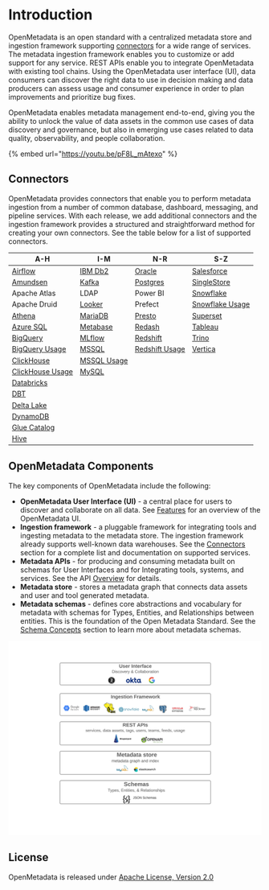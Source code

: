 # Introduction

OpenMetadata is an open standard with a centralized metadata store and ingestion framework supporting [connectors](docs/integrations/connectors/) for a wide range of services. The metadata ingestion framework enables you to customize or add support for any service. REST APIs enable you to integrate OpenMetadata with existing tool chains. Using the OpenMetadata user interface (UI), data consumers can discover the right data to use in decision making and data producers can assess usage and consumer experience in order to plan improvements and prioritize bug fixes.

OpenMetadata enables metadata management end-to-end, giving you the ability to unlock the value of data assets in the common use cases of data discovery and governance, but also in emerging use cases related to data quality, observability, and people collaboration.

{% embed url="https://youtu.be/pF8L_mAtexo" %}

## Connectors

OpenMetadata provides connectors that enable you to perform metadata ingestion from a number of common database, dashboard, messaging, and pipeline services. With each release, we add additional connectors and the ingestion framework provides a structured and straightforward method for creating your own connectors. See the table below for a list of supported connectors.

| A-H                                                                         | I-M                                                | N-R                                                      | S-Z                                                        |
| --------------------------------------------------------------------------- | -------------------------------------------------- | -------------------------------------------------------- | ---------------------------------------------------------- |
| [Airflow](docs/integrations/airflow/)                                       | [IBM Db2](docs/integrations/connectors/ibm-db2.md) | [Oracle](integrations/connectors/oracle/)                | [Salesforce](integrations/connectors/salesforce/)          |
| [Amundsen](https://docs.open-metadata.org/integrations/connectors/amundsen) | [Kafka](docs/integrations/connectors/kafka.md)     | [Postgres](integrations/connectors/postgres/)            | [SingleStore](integrations/connectors/singlestore/)        |
| Apache Atlas                                                                | LDAP                                               | Power BI                                                 | [Snowflake](docs/integrations/connectors/snowflake/)       |
| Apache Druid                                                                | [Looker](integrations/connectors/looker/)          | Prefect                                                  | [Snowflake Usage](docs/integrations/connectors/snowflake/) |
| [Athena](docs/integrations/connectors/athena/)                              | [MariaDB](docs/integrations/connectors/mariadb.md) | [Presto](integrations/connectors/presto/)                | [Superset](integrations/connectors/superset-1/)            |
| [Azure SQL](integrations/connectors/azure-sql/)                             | [Metabase](integrations/connectors/metabase/)      | [Redash](integrations/connectors/redash/)                | [Tableau](docs/integrations/connectors/tableau.md)         |
| [BigQuery](docs/integrations/connectors/bigquery/)                          | [MLflow](docs/integrations/connectors/mlflow/)     | [Redshift](docs/integrations/connectors/redshift/)       | [Trino](docs/integrations/connectors/trino/)               |
| [BigQuery Usage](docs/integrations/connectors/bigquery/)                    | [MSSQL](integrations/connectors/mssql/)            | [Redshift Usage](docs/integrations/connectors/redshift/) | [Vertica](integrations/connectors/vertica/)                |
| [ClickHouse](integrations/connectors/clickhouse/)                           | [MSSQL Usage](integrations/connectors/mssql/)      |                                                          |                                                            |
| [ClickHouse Usage](integrations/connectors/clickhouse/)                     | [MySQL](integrations/connectors/mysql/)            |                                                          |                                                            |
| [Databricks](integrations/connectors/databricks/)                           |                                                    |                                                          |                                                            |
| [DBT](data-lineage/dbt-integration/)                                        |                                                    |                                                          |                                                            |
| [Delta Lake](integrations/connectors/delta-lake/)                           |                                                    |                                                          |                                                            |
| [DynamoDB](integrations/connectors/dynamodb/)                               |                                                    |                                                          |                                                            |
| [Glue Catalog](docs/integrations/connectors/glue-catalog/)                  |                                                    |                                                          |                                                            |
| [Hive](docs/integrations/connectors/hive/)                                  |                                                    |                                                          |                                                            |

## OpenMetadata Components

The key components of OpenMetadata include the following:

* **OpenMetadata User Interface (UI)** - a central place for users to discover and collaborate on all data. See [Features](docs/overview/features.md) for an overview of the OpenMetadata UI.
* **Ingestion framework** - a pluggable framework for integrating tools and ingesting metadata to the metadata store. The ingestion framework already supports well-known data warehouses. See the [Connectors](./#connectors) section for a complete list and documentation on supported services.
* **Metadata APIs** - for producing and consuming metadata built on schemas for User Interfaces and for Integrating tools, systems, and services. See the API [Overview](docs/openmetadata-apis/apis/overview.md) for details.
* **Metadata store** - stores a metadata graph that connects data assets and user and tool generated metadata.
* **Metadata schemas** - defines core abstractions and vocabulary for metadata with schemas for Types, Entities, and Relationships between entities. This is the foundation of the Open Metadata Standard. See the [Schema Concepts](docs/openmetadata-apis/schemas/overview.md) section to learn more about metadata schemas.

![](<.gitbook/assets/openmetadata-overview (1).png>)

## License

OpenMetadata is released under [Apache License, Version 2.0](http://www.apache.org/licenses/LICENSE-2.0)
